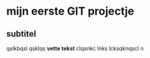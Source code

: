 # mijn eerste GIT projectje

## subtitel

qslkbqsl qsklqs **vette tekst** clqsnkc lnks lcksqknqscl n
